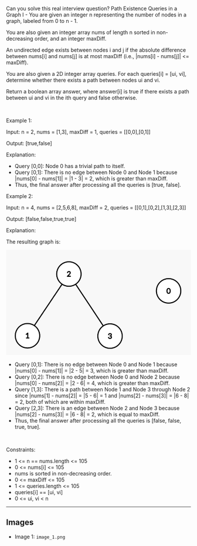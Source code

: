 Can you solve this real interview question? Path Existence Queries in a Graph I - You are given an integer n representing the number of nodes in a graph, labeled from 0 to n - 1.

You are also given an integer array nums of length n sorted in non-decreasing order, and an integer maxDiff.

An undirected edge exists between nodes i and j if the absolute difference between nums[i] and nums[j] is at most maxDiff (i.e., |nums[i] - nums[j]| <= maxDiff).

You are also given a 2D integer array queries. For each queries[i] = [ui, vi], determine whether there exists a path between nodes ui and vi.

Return a boolean array answer, where answer[i] is true if there exists a path between ui and vi in the ith query and false otherwise.

 

Example 1:

Input: n = 2, nums = [1,3], maxDiff = 1, queries = [[0,0],[0,1]]

Output: [true,false]

Explanation:

 * Query [0,0]: Node 0 has a trivial path to itself.
 * Query [0,1]: There is no edge between Node 0 and Node 1 because |nums[0] - nums[1]| = |1 - 3| = 2, which is greater than maxDiff.
 * Thus, the final answer after processing all the queries is [true, false].

Example 2:

Input: n = 4, nums = [2,5,6,8], maxDiff = 2, queries = [[0,1],[0,2],[1,3],[2,3]]

Output: [false,false,true,true]

Explanation:

The resulting graph is:

![Example 1](./image_1.png)

 * Query [0,1]: There is no edge between Node 0 and Node 1 because |nums[0] - nums[1]| = |2 - 5| = 3, which is greater than maxDiff.
 * Query [0,2]: There is no edge between Node 0 and Node 2 because |nums[0] - nums[2]| = |2 - 6| = 4, which is greater than maxDiff.
 * Query [1,3]: There is a path between Node 1 and Node 3 through Node 2 since |nums[1] - nums[2]| = |5 - 6| = 1 and |nums[2] - nums[3]| = |6 - 8| = 2, both of which are within maxDiff.
 * Query [2,3]: There is an edge between Node 2 and Node 3 because |nums[2] - nums[3]| = |6 - 8| = 2, which is equal to maxDiff.
 * Thus, the final answer after processing all the queries is [false, false, true, true].

 

Constraints:

 * 1 <= n == nums.length <= 105
 * 0 <= nums[i] <= 105
 * nums is sorted in non-decreasing order.
 * 0 <= maxDiff <= 105
 * 1 <= queries.length <= 105
 * queries[i] == [ui, vi]
 * 0 <= ui, vi < n

---

## Images

- Image 1: `image_1.png`
